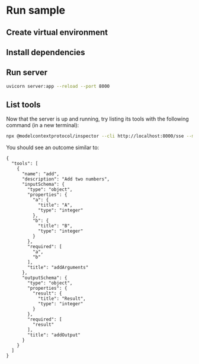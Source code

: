 # Run sample

## Create virtual environment

## Install dependencies

## Run server

```sh
uvicorn server:app --reload --port 8000
```

## List tools

Now that the server is up and running, try listing its tools with the following command (in a new terminal):

```sh
npx @modelcontextprotocol/inspector --cli http://localhost:8000/sse --method tools/list
```

You should see an outcome similar to:

```text
{
  "tools": [
    {
      "name": "add",
      "description": "Add two numbers",
      "inputSchema": {
        "type": "object",
        "properties": {
          "a": {
            "title": "A",
            "type": "integer"
          },
          "b": {
            "title": "B",
            "type": "integer"
          }
        },
        "required": [
          "a",
          "b"
        ],
        "title": "addArguments"
      },
      "outputSchema": {
        "type": "object",
        "properties": {
          "result": {
            "title": "Result",
            "type": "integer"
          }
        },
        "required": [
          "result"
        ],
        "title": "addOutput"
      }
    }
  ]
}
```

